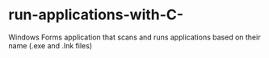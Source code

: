 # run-applications-with-C-
Windows Forms application that scans and runs applications based on their name (.exe and .lnk files)
